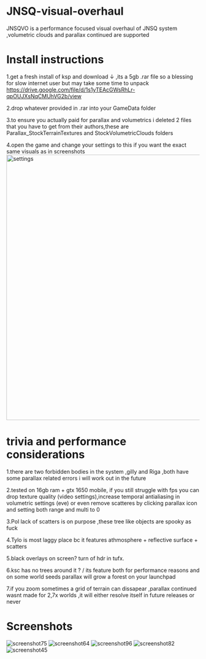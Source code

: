 # JNSQ-visual-overhaul

JNSQVO is a performance focused visual overhaul of JNSQ system ,volumetric clouds and parallax continued are supported

# Install instructions 
1.get a fresh install of ksp and download ↓ ,its a 5gb .rar file so a blessing for slow internet user but may take some time to unpack<br />
  https://drive.google.com/file/d/1s1yTEAcGWsRhLr-qpOUJXsNqCMUhVG2b/view<br />
  
2.drop whatever provided in .rar into your GameData folder<br />

3.to ensure you actually paid for parallax and volumetrics i deleted 2 files that you have to get from their authors,these are Parallax_StockTerrainTextures and  StockVolumetricClouds folders  <br />

4.open the game and change your settings to this if you want the exact same visuals as in screenshots 
<img width="692" alt="settings" src="https://github.com/user-attachments/assets/791e9e03-5692-43e8-b535-7939fcbbce5c" />
# trivia and performance considerations 
1.there are two forbidden bodies in the system ,gilly and Riga ,both have some parallax related errors i will work out in the future <br />

2.tested on 16gb ram + gtx 1650 mobile, if you still struggle with fps you can drop texture quality (video settings),increase temporal antialiasing in volumetric settings (eve) or even remove scatteres by clicking parallax icon and setting both range and multi to 0 <br />

3.Pol lack of scatters is on purpose ,these tree like objects are spooky as fuck <br />

4.Tylo is most laggy place bc it features athmosphere + reflective surface + scatters <br />

5.black overlays on screen? turn of hdr in tufx.

6.ksc has no trees around it ? / its feature both for performance reasons and on some world seeds parallax will grow a forest on your launchpad 

7.if you zoom sometimes a grid of terrain can dissapear ,parallax continued wasnt made for 2,7x worlds ,it will either resolve itself in future releases or never

# Screenshots 

![screenshot75](https://github.com/user-attachments/assets/ce0d8731-8860-4292-9e4a-9a7af4b2b055)
![screenshot64](https://github.com/user-attachments/assets/216901cd-2f41-4e4d-befa-38ff3470141d)
![screenshot96](https://github.com/user-attachments/assets/6a6f6bb8-4f49-4ded-b673-d68c8b0a7b36)
![screenshot82](https://github.com/user-attachments/assets/7a9c422d-6889-4d65-977c-a11dce9c5ff8)
![screenshot45](https://github.com/user-attachments/assets/d6094c71-dec9-4b09-bf89-6ebf83916908)


